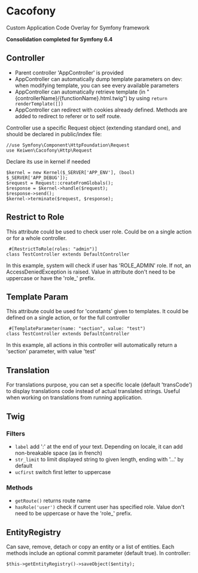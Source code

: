# Cacofony
Custom Application Code Overlay for Symfony framework

**Consolidation completed for Symfony 6.4**

## Controller
* Parent controller 'AppController' is provided
* AppController can automatically dump template parameters on dev:
when modifying template, you can see every available parameters
* AppController can automatically retrieve template
(in "{controllerName}/{functionName}.html.twig") by using ``return renderTemplate([])``
* AppController can redirect with cookies already defined.
Methods are added to redirect to referer or to self route.

Controller use a specific Request object (extending standard one),
and should be declared in public/index file:
```
//use Symfony\Component\HttpFoundation\Request
use Keiwen\Cacofony\Http\Request
```
Declare its use in kernel if needed
```
$kernel = new Kernel($_SERVER['APP_ENV'], (bool) $_SERVER['APP_DEBUG']);
$request = Request::createFromGlobals();
$response = $kernel->handle($request);
$response->send();
$kernel->terminate($request, $response);
```

## Restrict to Role
This attribute could be used to check user role.
Could be on a single action or for a whole controller.
```
 #[RestrictToRole(roles: "admin")]
class TestController extends DefaultController
```
In this example, system will check if user has 'ROLE_ADMIN' role.
If not, an AccessDeniedException is raised.
Value in attribute don't need to be uppercase or have the 'role_' prefix.

## Template Param
This attribute could be used for 'constants' given to templates.
It could be defined on a single action, or for the full controller
```
 #[TemplateParameter(name: "section", value: "test")
class TestController extends DefaultController
```
In this example, all actions in this controller will automatically return
a 'section' parameter, with value 'test'

## Translation
For translations purpose, you can set a specific locale
(default 'transCode') to display translations code instead of
actual  translated strings. Useful when working on 
translations from running application.

## Twig
### Filters
* ``label`` add ':' at the end of your text.
Depending on locale, it can add non-breakable space (as in french)
* ``str_limit`` to limit displayed string to given length, ending with '...' by default
* ``ucfirst`` switch first letter to uppercase
### Methods
* ``getRoute()`` returns route name
* ``hasRole('user')`` check if current user has specified role.
Value don't need to be uppercase or have the 'role_' prefix.

## EntityRegistry
Can save, remove, detach or copy an entity or a list of entities.
Each methods include an optional commit parameter (default true).
In controller:
```
$this->getEntityRegistry()->saveObject($entity);
```

